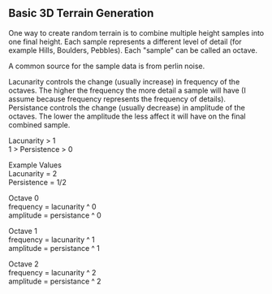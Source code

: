 ## Basic 3D Terrain Generation

One way to create random terrain is to combine multiple height samples into one final height. Each sample represents a different level of detail (for example Hills, Boulders, Pebbles).
Each "sample" can be called an octave.

A common source for the sample data is from perlin noise.

Lacunarity controls the change (usually increase) in frequency of the octaves. The higher the frequency the more detail a sample will have (I assume because frequency represents the frequency of details).  
Persistance controls the change (usually decrease) in amplitude of the octaves. The lower the amplitude the less affect it will have on the final combined sample.

Lacunarity > 1  
1 > Persistence > 0  

Example Values  
Lacunarity = 2  
Persistence = 1/2


Octave 0  
	frequency = lacunarity ^ 0  
	amplitude = persistance ^ 0  

Octave 1  
	frequency = lacunarity ^ 1  
	amplitude = persistance ^ 1  

Octave 2  
	frequency = lacunarity ^ 2  
	amplitude = persistance ^ 2  